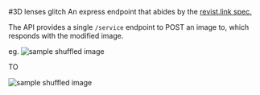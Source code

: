 #3D lenses glitch
An express endpoint that abides by the [revist.link spec.](http://revisit.link/spec.html)

The API provides a single `/service` endpoint to POST an image to, which responds with the modified image.


eg. 
![sample shuffled image](http://i.imgur.com/56CEeFx.png)

TO

![sample shuffled image](http://i.imgur.com/zbvdYYD.png)
